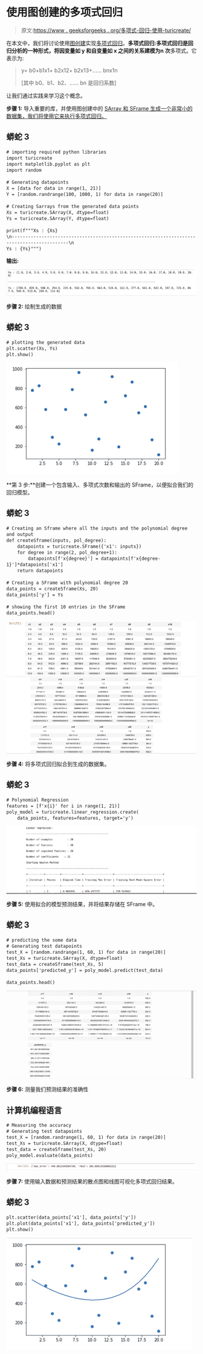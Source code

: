 # 使用图创建的多项式回归

> 原文:[https://www . geeksforgeeks . org/多项式-回归-使用-turicreate/](https://www.geeksforgeeks.org/polynomial-regression-using-turicreate/)

在本文中，我们将讨论使用[图创建](https://www.geeksforgeeks.org/turicreate-library-in-python/)实现[多项式回归](https://www.geeksforgeeks.org/python-implementation-of-polynomial-regression/)。**多项式回归:**多项式回归是回归分析的一种形式，将因变量如 **y** 和自变量如 **x** 之间的关系建模为**n 次**多项式。它表示为:

> y= b0+b1x1+ b2x12+ b2x13+…… bnx1n
> 
> [其中 b0、b1、b2、…… bn 是回归系数]

让我们通过实践来学习这个概念。

**步骤 1:** 导入重要的库，并使用图创建中的 [SArray 和 SFrame 生成一个非常小的数据集，我们将使用它来执行多项式回归。](https://www.geeksforgeeks.org/data-visualization-using-turicreate-in-python/)

## 蟒蛇 3

```
# importing required python libraries
import turicreate
import matplotlib.pyplot as plt
import random

# Generating datapoints
X = [data for data in range(1, 21)]
Y = [random.randrange(100, 1000, 1) for data in range(20)]

# Creating Sarrays from the generated data points
Xs = turicreate.SArray(X, dtype=float)
Ys = turicreate.SArray(Y, dtype=float)

print(f"""Xs : {Xs}
\n-------------------------------------------------------------------------------------------\n
Ys : {Ys}""")
```

**输出:**

![](img/dc215fc135be490b15be93e68b30591d.png)

**步骤 2:** 绘制生成的数据

## 蟒蛇 3

```
# plotting the generated data
plt.scatter(Xs, Ys)
plt.show()
```

![](img/02577923167cbbd1d8e99eb30984f565.png)

**第 3 步:**创建一个包含输入、多项式次数和输出的 SFrame，以便拟合我们的回归模型。

## 蟒蛇 3

```
# Creating an Sframe where all the inputs and the polynomial degree and output
def createSframe(inputs, pol_degree):
    datapoints = turicreate.SFrame({'x1': inputs})
    for degree in range(2, pol_degree+1):
        datapoints[f'x{degree}'] = datapoints[f'x{degree-1}']*datapoints['x1']
    return datapoints

# Creating a SFrame with polynomial degree 20
data_points = createSframe(Xs, 20)
data_points['y'] = Ys

# showing the first 10 entries in the SFrame
data_points.head()
```

![](img/b41d62944355dad1d03a504f84c4fe9d.png) ![](img/736eb2b6ded656086436d4817cfa729b.png)

**步骤 4:** 将多项式回归拟合到生成的数据集。

## 蟒蛇 3

```
# Polynomial Regression
features = [f'x{i}' for i in range(1, 21)]
poly_model = turicreate.linear_regression.create(
    data_points, features=features, target='y')
```

![](img/73fae9a68866cb9f12a6b6152341870e.png)

**步骤 5:** 使用拟合的模型预测结果，并将结果存储在 SFrame 中。

## 蟒蛇 3

```
# predicting the some data
# Generating test datapoints
test_X = [random.randrange(1, 60, 1) for data in range(20)]
test_Xs = turicreate.SArray(X, dtype=float)
test_data = createSframe(test_Xs, 5)
data_points['predicted_y'] = poly_model.predict(test_data)

data_points.head()
```

![](img/cf43d261b99b3b1a592531c0ce1aa65c.png)

**步骤 6:** 测量我们预测结果的准确性

## 计算机编程语言

```
# Measuring the accuracy
# Generating test datapoints
test_X = [random.randrange(1, 60, 1) for data in range(20)]
test_Xs = turicreate.SArray(X, dtype=float)
test_data = createSframe(test_Xs, 20)
poly_model.evaluate(data_points)
```

![](img/6d605c6ec576a944cb009e80c3de92c4.png)

**步骤 7:** 使用输入数据和预测结果的散点图和线图可视化多项式回归结果。

## 蟒蛇 3

```
plt.scatter(data_points['x1'], data_points['y'])
plt.plot(data_points['x1'], data_points['predicted_y'])
plt.show()
```

![](img/e1eefd22d7e4f6eb4bff7cf1a6e97bf1.png)